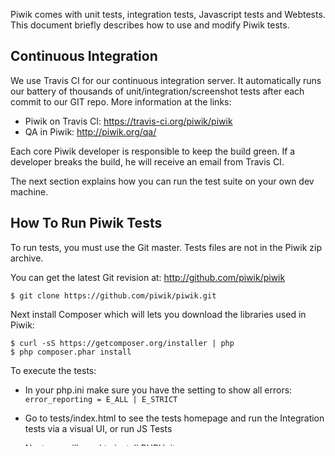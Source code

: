 Piwik comes with unit tests, integration tests, Javascript tests and Webtests.
This document briefly describes how to use and modify Piwik tests. 

## Continuous Integration

We use Travis CI for our continuous integration server. It automatically runs our battery of thousands of unit/integration/screenshot tests
after each commit to our GIT repo. More information at the links:

 * Piwik on Travis CI: https://travis-ci.org/piwik/piwik
 * QA in Piwik: http://piwik.org/qa/

Each core Piwik developer is responsible to keep the build green. If a developer breaks the build, he will receive an email from Travis CI.

The next section explains how you can run the test suite on your own dev machine.

## How To Run Piwik Tests

To run tests, you must use the Git master. Tests files are not in the Piwik zip archive.

You can get the latest Git revision at: http://github.com/piwik/piwik

```
$ git clone https://github.com/piwik/piwik.git
```

Next install Composer which will lets you download the libraries used in Piwik:
```
$ curl -sS https://getcomposer.org/installer | php
$ php composer.phar install
```

To execute the tests:

 * In your php.ini make sure you have the setting to show all errors:
 `error_reporting = E_ALL | E_STRICT`

 * Go to tests/index.html to see the tests homepage
   and run the Integration tests via a visual UI, or run JS Tests

 * Next you will need to install PHPUnit

## PHPUnit Tests

1. 	To install PHPUnit, run `php composer.phar update` in the Piwik root directory.

    If you were already using PHPUnit using PEAR, delete the PEAR PHPUnit:

         sudo rm /usr/bin/phpunit
         # Create a symlink to the piwik/vendor/bin/phpunit
         sudo ln -s ~/dev/piwik-master/vendor/bin/phpunit /usr/bin/phpunit

	See doc at: http://www.phpunit.de/manual/current/en/installation.html

2. 	Configure PHPUnit: Copy the file `piwik/tests/PHPUnit/phpunit.xml.dist` to `phpunit.xml`.
	In this file, you will find the following lines.
	Please edit HTTP_HOST and REQUEST_URI to match the hostname and path of the Piwik files.
    For example if your Piwik is available at http://localhost/path/to/piwik/ you would write:

		<server name="HTTP_HOST" value="localhost"/>
		<server name="REQUEST_URI" value="/path/to/piwik/"/>

3.	Ensure the `[database_tests]` section in `piwik/config/config.php.ini` is set up correctly, 
	i.e. with the correct password to prevent the following error:
	`SQLSTATE[28000] [1045] Access denied for user 'root'@'localhost' (using password: NO)`

4. 	Run the tests

	$ cd /path/to/piwik/tests/PHPUnit
	$ phpunit --group Core
     	$ phpunit --group Plugins
     	$ phpunit --group Integration

	There are three main groups of tests: Core, Plugins and Integration
	For example run `phpunit --group Core`
	to run all Core Piwik tests.
	
5.	Write more tests :)
	See ["Writing Unit tests with PHPUnit"](http://www.phpunit.de/manual/current/en/writing-tests-for-phpunit.html)



## Integration Tests

Integration tests files are in `tests/PHPUnit/Integration/*Test.php`

Integration tests allow to test how major Piwik components interact together.
A test will typically generate hits to the Tracker (record visits and page views)
and then test all API responses and for each API output. It then checks that they match expected XML (or CSV, json, etc.).
If a test fails, you can compare the processed/ and expected/ directories in a graphical
text compare tool, such as WinMerge on Win, or MELD on Linux, to easily view changes between files.

For example using Meld, click on "Start new comparison", "Directory comparison",
in "Original" select "path/to/piwik/tests/PHPUnit/Integration/expected"
in "Mine" select "path/to/piwik/tests/PHPUnit/Integration/processed"

If changes are expected due to the code changes you make, simply copy the file from processed/ to
expected/, and test will then pass. Copying files is done easily using Meld (ALT+LEFT).
Otherwise, if you didn't expect to modify the API outputs, it might be that your changes are breaking some features unexpectedly.

### Scheduled Reports Tests

As part of our integration tests we generate the scheduled reports (in HTML, PDF & SMS). 
Some of these scheduled reports contain PNG graphs. Depending on the system under test, generated images can differ.
Therefore, PNG graphs are only tested and compared against "expected" graphs, if the system under test has the same characteristics as the integration server.
The characteristics of the integration server are described in `IntegrationTestCase::canImagesBeIncludedInScheduledReports()`

## JavaScript Tests

piwik.js is unit tested and you can run the Javascript tests at: /piwik/tests/javascript/

## Testing Data

See [tests/README.testing-data.md](https://github.com/piwik/piwik/blob/master/tests/README.testing-data.md) to import testing data in Piwik.

## UI Screenshots Tests

See [tests/README.screenshots.md](https://github.com/piwik/piwik/blob/master/tests/README.screenshots.md)

## Profiling

See [tests/README.xhprof.md](https://github.com/piwik/piwik/blob/master/tests/README.xhprof.md) for help on how to profile Piwik with XHProf.

## Benchmarks

See [tests/PHPUnit/Benchmarks/README.md](https://github.com/piwik/piwik/blob/master/tests/PHPUnit/Benchmarks/README.md) to learn about running Benchmark tests.

## Build artifacts

You can retrieve the files generated during the build (the build artifacts) at [builds-artifacts.piwik.org](http://builds-artifacts.piwik.org/)

## Troubleshooting 

See [tests/README.troubleshooting.md](https://github.com/piwik/piwik/blob/master/tests/README.troubleshooting.md) for troubleshooting the tests.

## Participate

You can help by improving existing tests, or identify some missing tests and implement them.
See http://piwik.org/participate/development-process
Please contact us at hello@piwik.org

